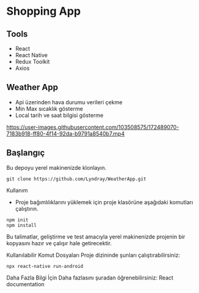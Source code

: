 # Shopping App

## Tools
* React
* React Native
* Redux Toolkit
* Axios

## Weather App

* Api üzerinden hava durumu verileri çekme
* Min Max sıcaklık gösterme
* Local tarih ve saat bilgisi gösterme



https://user-images.githubusercontent.com/103508575/172489070-7183b918-ff80-4f14-92da-b9791a8540b7.mp4




## Başlangıç
Bu depoyu yerel makinenizde klonlayın.
```
git clone https://github.com/Lyndray/WeatherApp.git
```

Kullanım

* Proje bağımlılıklarını yüklemek için proje klasörüne aşağıdaki komutları çalıştırın.

```
npm init
npm install
```

Bu talimatlar, geliştirme ve test amacıyla yerel makinenizde projenin bir kopyasını hazır ve çalışır hale getirecektir.

Kullanılabilir Komut Dosyaları
Proje dizininde şunları çalıştırabilirsiniz:
```
npx react-native run-android
```
Daha Fazla Bilgi İçin
Daha fazlasını şuradan öğrenebilirsiniz: React documentation
